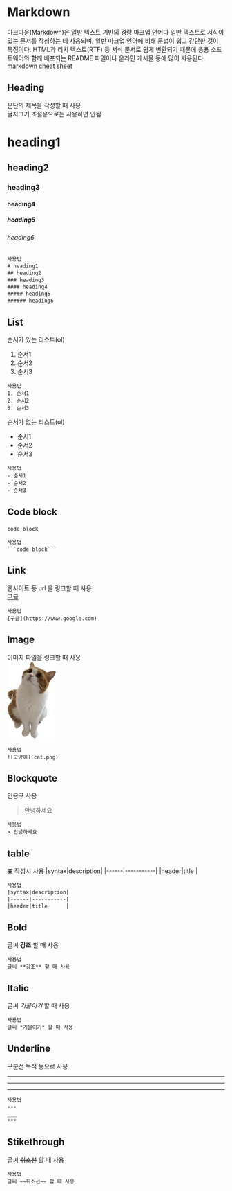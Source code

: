 # Markdown

마크다운(Markdown)은 일반 텍스트 기반의 경량 마크업 언어다
일반 텍스트로 서식이 있는 문서를 작성하는 데 사용되며, 일반 마크업 언어에 비해 문법이 쉽고 간단한 것이 특징이다. HTML과 리치 텍스트(RTF) 등 서식 문서로 쉽게 변환되기 때문에 응용 소프트웨어와 함께 배포되는 README 파일이나 온라인 게시물 등에 많이 사용된다.  
[markdown cheat sheet](https://www.markdownguide.org/cheat-sheet/)


## Heading
문단의 제목을 작성할 때 사용  
글자크기 조절용으로는 사용하면 안됨

# heading1
## heading2
### heading3
#### heading4
##### heading5
###### heading6

```
사용법
# heading1
## heading2
### heading3
#### heading4
##### heading5
###### heading6
```

## List
순서가 있는 리스트(ol)
1. 순서1
2. 순서2
3. 순서3

```
사용법
1. 순서1
2. 순서2
3. 순서3
```

순서가 없는 리스트(ul)
- 순서1
- 순서2
- 순서3

```
사용법
- 순서1
- 순서2
- 순서3
```

## Code block
```code block```

```
사용법
```code block```
```

## Link
웹사이트 등 url 을 링크할 때 사용  
[구글](https://www.google.com)

```
사용법
[구글](https://www.google.com)
```

## Image
이미지 파일을 링크할 때 사용  
![고양이](cat.png)

```
사용법
![고양이](cat.png)
```

## Blockquote
인용구 사용
> 안녕하세요

```
사용법
> 안녕하세요
```

## table
표 작성시 사용
|syntax|description|
|------|-----------|
|header|title      |

```
사용법
|syntax|description|
|------|-----------|
|header|title      |
```

## Bold
글씨 **강조** 할 때 사용

```
사용법
글씨 **강조** 할 때 사용
```

## Italic
글씨 *기울이기* 할 때 사용

```
사용법
글씨 *기울이기* 할 때 사용
```

## Underline
구분선 목적 등으로 사용

---
___
***

```
사용법
---
___
***
```

## Stikethrough
글씨 ~~취소선~~ 할 때 사용

```
사용법
글씨 ~~취소선~~ 할 때 사용
```
